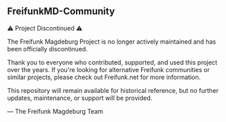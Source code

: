 ## FreifunkMD-Community

⚠️ Project Discontinued ⚠️

The Freifunk Magdeburg Project is no longer actively maintained and has been officially discontinued.

Thank you to everyone who contributed, supported, and used this project over the years. If you're looking for alternative Freifunk communities or similar projects, please check out Freifunk.net for more information.

This repository will remain available for historical reference, but no further updates, maintenance, or support will be provided.

— The Freifunk Magdeburg Team
